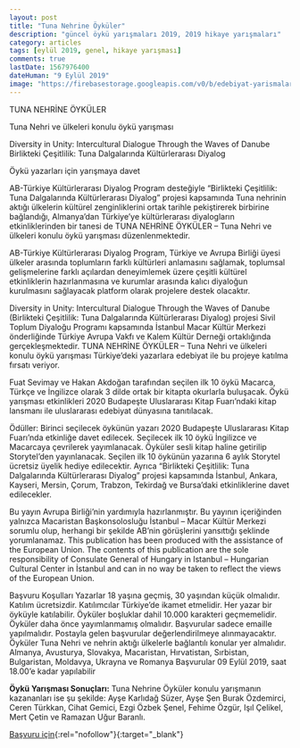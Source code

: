 ```yaml
---
layout: post
title: "Tuna Nehrine Öyküler"
description: "güncel öykü yarışmaları 2019, 2019 hikaye yarışmaları"
category: articles
tags: [eylül 2019, genel, hikaye yarışması]
comments: true
lastDate: 1567976400
dateHuman: "9 Eylül 2019"
image: "https://firebasestorage.googleapis.com/v0/b/edebiyat-yarismalari.appspot.com/o/tuna-nehri-oyku-yarismasi.jpg?alt=media&token=3a58ccdd-ab66-4c10-98e3-64b084c2071b"
---
```


TUNA NEHRİNE ÖYKÜLER

Tuna Nehri ve ülkeleri konulu öykü yarışması

Diversity in Unity: Intercultural Dialogue Through the Waves of Danube Birlikteki Çeşitlilik: Tuna Dalgalarında Kültürlerarası Diyalog

Öykü yazarları için yarışmaya davet

AB-Türkiye Kültürlerarası Diyalog Program desteğiyle “Birlikteki Çeşitlilik: Tuna Dalgalarında Kültürlerarası Diyalog” projesi kapsamında Tuna nehrinin aktığı ülkelerin kültürel zenginliklerini ortak tarihle pekiştirerek birbirine bağlandığı, Almanya’dan Türkiye’ye kültürlerarası diyalogların etkinliklerinden bir tanesi de TUNA NEHRİNE ÖYKÜLER – Tuna Nehri ve ülkeleri konulu öykü yarışması düzenlenmektedir.

AB-Türkiye Kültürlerarası Diyalog Program, Türkiye ve Avrupa Birliği üyesi ülkeler arasında toplumların farklı kültürleri anlamasını sağlamak, toplumsal gelişmelerine farklı açılardan deneyimlemek üzere çeşitli kültürel etkinliklerin hazırlanmasına ve kurumlar arasında kalıcı diyaloğun kurulmasını sağlayacak platform olarak projelere destek olacaktır.

Diversity in Unity: Intercultural Dialogue Through the Waves of Danube (Birlikteki Çeşitlilik: Tuna Dalgalarında Kültürlerarası Diyalog) projesi Sivil Toplum Diyaloğu Programı kapsamında İstanbul Macar Kültür Merkezi önderliğinde Türkiye Avrupa Vakfı ve Kalem Kültür Derneği ortaklığında gerçekleşmektedir. TUNA NEHRİNE ÖYKÜLER – Tuna Nehri ve ülkeleri konulu öykü yarışması Türkiye’deki yazarlara edebiyat ile bu projeye katılma fırsatı veriyor.

Fuat Sevimay ve Hakan Akdoğan tarafından seçilen ilk 10 öykü Macarca, Türkçe ve İngilizce olarak 3 dilde ortak bir kitapta okurlarla buluşacak. Öykü yarışması etkinlikleri 2020 Budapeşte Uluslararası Kitap Fuarı’ndaki kitap lansmanı ile uluslararası edebiyat dünyasına tanıtılacak.

Ödüller:
Birinci seçilecek öykünün yazarı 2020 Budapeşte Uluslararası Kitap Fuarı’nda etkinliğe davet edilecek.
Seçilecek ilk 10 öykü İngilizce ve Macarcaya çevrilerek yayımlanacak. Öyküler sesli kitap haline getirilip Storytel’den yayınlanacak.
Seçilen ilk 10 öykünün yazarına 6 aylık Storytel ücretsiz üyelik hediye edilecektir.
Ayrıca “Birlikteki Çeşitlilik: Tuna Dalgalarında Kültürlerarası Diyalog” projesi kapsamında İstanbul, Ankara, Kayseri, Mersin, Çorum, Trabzon, Tekirdağ ve Bursa’daki etkinliklerine davet edilecekler.

Bu yayın Avrupa Birliği’nin yardımıyla hazırlanmıştır. Bu yayının içeriğinden yalnızca Macaristan Başkonsolosluğu İstanbul – Macar Kültür Merkezi sorumlu olup, herhangi bir şekilde AB’nin görüşlerini yansıttığı şeklinde yorumlanamaz. This publication has been produced with the assistance of the European Union. The contents of this publication are the sole responsibility of Consulate General of Hungary in Istanbul – Hungarian Cultural Center in İstanbul and can in no way be taken to reflect the views of the European Union.

Başvuru Koşulları
Yazarlar 18 yaşına geçmiş, 30 yaşından küçük olmalıdır.
Katılım ücretsizdir.
Katılımcılar Türkiye’de ikamet etmelidir.
Her yazar bir öyküyle katılabilir.
Öyküler boşluklar dahil 10.000 karakteri geçmemelidir.
Öyküler daha önce yayımlanmamış olmalıdır.
Başvurular sadece emaille yapılmalıdır. Postayla gelen başvurular değerlendirilmeye alınmayacaktır.
Öyküler Tuna Nehri ve nehrin aktığı ülkelerle bağlantılı konular yer almalıdır. Almanya, Avusturya, Slovakya, Macaristan, Hırvatistan, Sırbistan, Bulgaristan, Moldavya, Ukrayna ve Romanya
Başvurular 09 Eylül 2019, saat 18.00’e kadar yapılabilir

**Öykü Yarışması Sonuçları:**
Tuna Nehrine Öyküler konulu yarışmanın kazananları ise şu şekilde: Ayşe Karlıdağ Süzer, Ayşe Şen Burak Özdemirci, Ceren Türkkan, Cihat Gemici, Ezgi Özbek Şenel, Fehime Özgür, Işıl Çelikel, Mert Çetin ve Ramazan Uğur Baranlı.


[Başvuru için](https://edebiyatburada.com/tuna-nehri-ve-ulkeleri-konulu-oyku-yarismasi/?utm_source=edebiyatyarismalari.com&utm_medium=affiliate&utm_campaign=cpc){:rel="nofollow"}{:target="_blank"}
